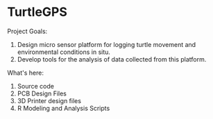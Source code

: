 # TurtleGPS

Project Goals:  

1. Design micro sensor platform for logging turtle movement and environmental conditions in situ.
2. Develop tools for the analysis of data collected from this platform. 


What's here:

1. Source code
1. PCB Design Files
1. 3D Printer design files
1. R Modeling and Analysis Scripts
